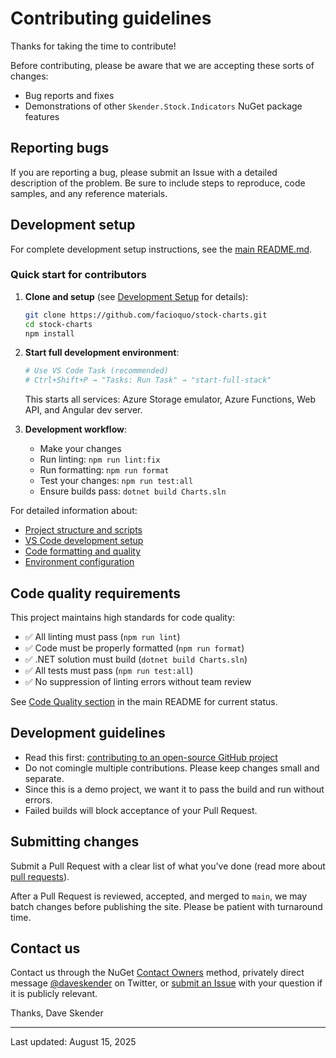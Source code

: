# Contributing guidelines

Thanks for taking the time to contribute!

Before contributing, please be aware that we are accepting these sorts of changes:

- Bug reports and fixes
- Demonstrations of other `Skender.Stock.Indicators` NuGet package features

## Reporting bugs

If you are reporting a bug, please submit an Issue with a detailed description of the problem. Be sure to include steps to reproduce, code samples, and any reference materials.

## Development setup

For complete development setup instructions, see the [main README.md](../README.md#development-setup).

### Quick start for contributors

1. **Clone and setup** (see [Development Setup](../README.md#development-setup) for details):

   ```bash
   git clone https://github.com/facioquo/stock-charts.git
   cd stock-charts
   npm install
   ```

2. **Start full development environment**:

   ```bash
   # Use VS Code Task (recommended)
   # Ctrl+Shift+P → "Tasks: Run Task" → "start-full-stack"
   ```

   This starts all services: Azure Storage emulator, Azure Functions, Web API, and Angular dev server.

3. **Development workflow**:
   - Make your changes
   - Run linting: `npm run lint:fix`
   - Run formatting: `npm run format`
   - Test your changes: `npm run test:all`
   - Ensure builds pass: `dotnet build Charts.sln`

For detailed information about:

- [Project structure and scripts](../README.md#project-structure)
- [VS Code development setup](../README.md#vs-code-development)
- [Code formatting and quality](../README.md#code-formatting-and-quality)
- [Environment configuration](../README.md#environment-configuration)

## Code quality requirements

This project maintains high standards for code quality:

- ✅ All linting must pass (`npm run lint`)
- ✅ Code must be properly formatted (`npm run format`)
- ✅ .NET solution must build (`dotnet build Charts.sln`)
- ✅ All tests must pass (`npm run test:all`)
- ✅ No suppression of linting errors without team review

See [Code Quality section](../README.md#code-quality-and-verification) in the main README for current status.

## Development guidelines

- Read this first: [contributing to an open-source GitHub project](https://codeburst.io/a-step-by-step-guide-to-making-your-first-github-contribution-5302260a2940)
- Do not comingle multiple contributions. Please keep changes small and separate.
- Since this is a demo project, we want it to pass the build and run without errors.
- Failed builds will block acceptance of your Pull Request.

## Submitting changes

Submit a Pull Request with a clear list of what you've done (read more about [pull requests](http://help.github.com/pull-requests/)).

After a Pull Request is reviewed, accepted, and merged to `main`, we may batch changes before publishing the site. Please be patient with turnaround time.

## Contact us

Contact us through the NuGet [Contact Owners](https://www.nuget.org/packages/Skender.Stock.Indicators) method, privately direct message [@daveskender](https://twitter.com/messages/compose?recipient_id=27475431) on Twitter, or [submit an Issue](https://github.com/facioquo/stock-charts/issues) with your question if it is publicly relevant.

Thanks,
Dave Skender

---

Last updated: August 15, 2025
